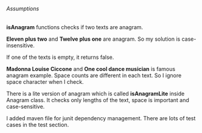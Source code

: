 ###### Assumptions

**isAnagram** functions checks if two texts are anagram.

**Eleven plus two** and **Twelve plus one** are anagram. So my solution is case-insensitive.

If one of the texts is empty, it returns false.

**Madonna Louise Ciccone** and **One cool dance musician** is famous anagram example. Space counts are different in each text. So I ignore space character when I check.

There is a lite version of anagram which is called **isAnagramLite** inside Anagram class. It checks only lengths of the text, space is important and case-sensitive.

I added maven file for junit dependency management. There are lots of test cases in the test section.


